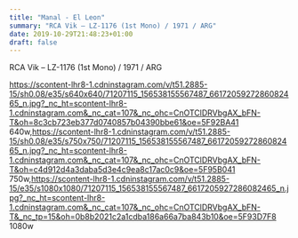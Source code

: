 ```yaml
---
title: "Manal - El Leon"
summary: "RCA Vik – LZ-1176 (1st Mono) / 1971 / ARG"
date: 2019-10-29T21:48:23+01:00
draft: false
---
```

RCA Vik – LZ-1176 (1st Mono) / 1971 / ARG

https://scontent-lhr8-1.cdninstagram.com/v/t51.2885-15/sh0.08/e35/s640x640/71207115_156538155567487_6617205927286082465_n.jpg?_nc_ht=scontent-lhr8-1.cdninstagram.com&_nc_cat=107&_nc_ohc=CnOTClDRVbgAX_bFN-T&oh=8c3cb723eb377d0740857b04390bbe61&oe=5F92BA41 640w,https://scontent-lhr8-1.cdninstagram.com/v/t51.2885-15/sh0.08/e35/s750x750/71207115_156538155567487_6617205927286082465_n.jpg?_nc_ht=scontent-lhr8-1.cdninstagram.com&_nc_cat=107&_nc_ohc=CnOTClDRVbgAX_bFN-T&oh=c4d912d4a3daba5d3e4c9ea8c17ac0c9&oe=5F95B041 750w,https://scontent-lhr8-1.cdninstagram.com/v/t51.2885-15/e35/s1080x1080/71207115_156538155567487_6617205927286082465_n.jpg?_nc_ht=scontent-lhr8-1.cdninstagram.com&_nc_cat=107&_nc_ohc=CnOTClDRVbgAX_bFN-T&_nc_tp=15&oh=0b8b2021c2a1cdba186a66a7ba843b10&oe=5F93D7F8 1080w
